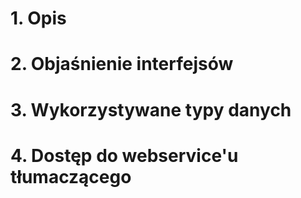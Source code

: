 # 1. Opis #

# 2. Objaśnienie interfejsów #

# 3. Wykorzystywane typy danych #

# 4. Dostęp do webservice'u tłumaczącego #